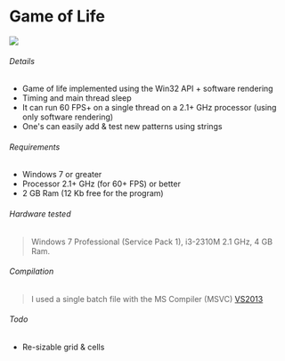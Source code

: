 # Game of Life

![](https://github.com/dreamycreat/game_of_life/blob/main/demo.gif)

###### Details
* Game of life implemented using the Win32 API + software rendering
* Timing and main thread sleep
* It can run 60 FPS+ on a single thread on a 2.1+ GHz processor (using only software rendering)
* One's can easily add & test new patterns using strings

###### Requirements
* Windows 7 or greater
* Processor 2.1+ GHz (for 60+ FPS) or better
* 2 GB Ram (12 Kb free for the program)

###### Hardware tested
> Windows 7 Professional (Service Pack 1), i3-2310M 2.1 GHz, 4 GB Ram.

###### Compilation
> I used a single batch file with the MS Compiler (MSVC) [VS2013](https://visualstudio.microsoft.com/vs/community/)

###### Todo
* Re-sizable grid & cells
